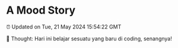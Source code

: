 # A Mood Story

⏰ Updated on Tue, 21 May 2024 15:54:22 GMT

💭 Thought: Hari ini belajar sesuatu yang baru di coding, senangnya!

